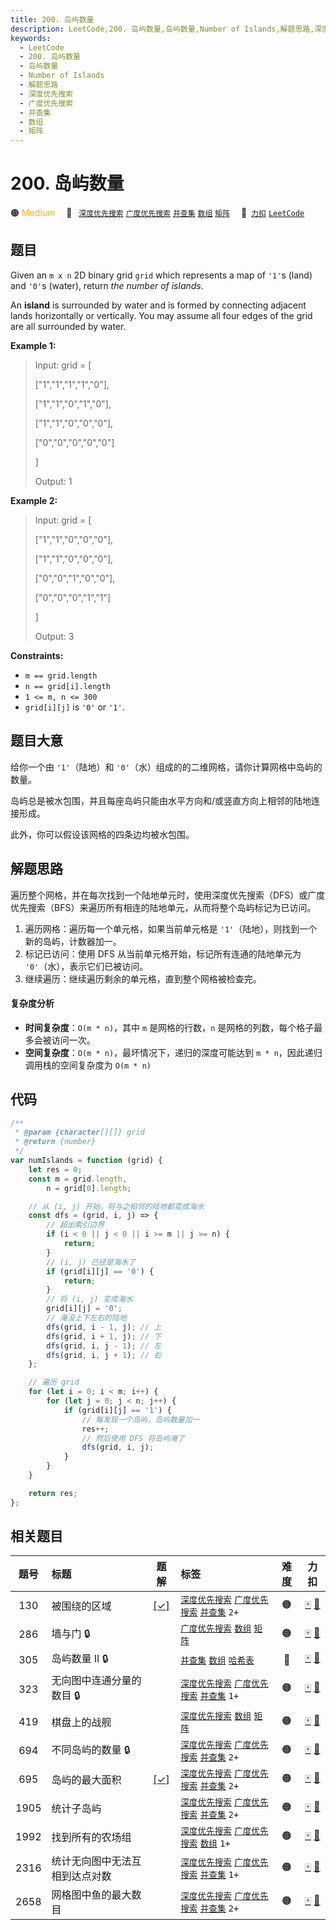 ```yaml
---
title: 200. 岛屿数量
description: LeetCode,200. 岛屿数量,岛屿数量,Number of Islands,解题思路,深度优先搜索,广度优先搜索,并查集,数组,矩阵
keywords:
  - LeetCode
  - 200. 岛屿数量
  - 岛屿数量
  - Number of Islands
  - 解题思路
  - 深度优先搜索
  - 广度优先搜索
  - 并查集
  - 数组
  - 矩阵
---
```


# 200. 岛屿数量

🟠 <font color=#ffb800>Medium</font>&emsp; 🔖&ensp; [`深度优先搜索`](/tag/depth-first-search.md) [`广度优先搜索`](/tag/breadth-first-search.md) [`并查集`](/tag/union-find.md) [`数组`](/tag/array.md) [`矩阵`](/tag/matrix.md)&emsp; 🔗&ensp;[`力扣`](https://leetcode.cn/problems/number-of-islands) [`LeetCode`](https://leetcode.com/problems/number-of-islands)

## 题目

Given an `m x n` 2D binary grid `grid` which represents a map of `'1'`s (land)
and `'0'`s (water), return _the number of islands_.

An **island** is surrounded by water and is formed by connecting adjacent
lands horizontally or vertically. You may assume all four edges of the grid
are all surrounded by water.

**Example 1:**

> Input: grid = [
>
> ["1","1","1","1","0"],
>
> ["1","1","0","1","0"],
>
> ["1","1","0","0","0"],
>
> ["0","0","0","0","0"]
>
> ]
>
> Output: 1

**Example 2:**

> Input: grid = [
>
> ["1","1","0","0","0"],
>
> ["1","1","0","0","0"],
>
> ["0","0","1","0","0"],
>
> ["0","0","0","1","1"]
>
> ]
>
> Output: 3

**Constraints:**

- `m == grid.length`
- `n == grid[i].length`
- `1 <= m, n <= 300`
- `grid[i][j]` is `'0'` or `'1'`.

## 题目大意

给你一个由 `'1'`（陆地）和 `'0'`（水）组成的的二维网格，请你计算网格中岛屿的数量。

岛屿总是被水包围，并且每座岛屿只能由水平方向和/或竖直方向上相邻的陆地连接形成。

此外，你可以假设该网格的四条边均被水包围。

## 解题思路

遍历整个网格，并在每次找到一个陆地单元时，使用深度优先搜索（DFS）或广度优先搜索（BFS）来遍历所有相连的陆地单元，从而将整个岛屿标记为已访问。

1. 遍历网格：遍历每一个单元格，如果当前单元格是 `'1'`（陆地），则找到一个新的岛屿，计数器加一。
2. 标记已访问：使用 DFS 从当前单元格开始，标记所有连通的陆地单元为 `'0'`（水），表示它们已被访问。
3. 继续遍历：继续遍历剩余的单元格，直到整个网格被检查完。

#### 复杂度分析

- **时间复杂度**：`O(m * n)`，其中 `m` 是网格的行数，`n` 是网格的列数，每个格子最多会被访问一次。
- **空间复杂度**：`O(m * n)`，最坏情况下，递归的深度可能达到 `m * n`，因此递归调用栈的空间复杂度为 `O(m * n)`

## 代码

```javascript
/**
 * @param {character[][]} grid
 * @return {number}
 */
var numIslands = function (grid) {
	let res = 0;
	const m = grid.length,
		n = grid[0].length;

	// 从 (i, j) 开始，将与之相邻的陆地都变成海水
	const dfs = (grid, i, j) => {
		// 超出索引边界
		if (i < 0 || j < 0 || i >= m || j >= n) {
			return;
		}
		// (i, j) 已经是海水了
		if (grid[i][j] == '0') {
			return;
		}
		// 将 (i, j) 变成海水
		grid[i][j] = '0';
		// 淹没上下左右的陆地
		dfs(grid, i - 1, j); // 上
		dfs(grid, i + 1, j); // 下
		dfs(grid, i, j - 1); // 左
		dfs(grid, i, j + 1); // 右
	};

	// 遍历 grid
	for (let i = 0; i < m; i++) {
		for (let j = 0; j < n; j++) {
			if (grid[i][j] == '1') {
				// 每发现一个岛屿，岛屿数量加一
				res++;
				// 然后使用 DFS 将岛屿淹了
				dfs(grid, i, j);
			}
		}
	}

	return res;
};
```

## 相关题目

<!-- prettier-ignore -->
| 题号 | 标题 | 题解 | 标签 | 难度 | 力扣 |
| :------: | :------ | :------: | :------ | :------: | :------: |
| 130 | 被围绕的区域 | [[✓]](/problem/0130.md) |  [`深度优先搜索`](/tag/depth-first-search.md) [`广度优先搜索`](/tag/breadth-first-search.md) [`并查集`](/tag/union-find.md) `2+` | 🟠 | [🀄️](https://leetcode.cn/problems/surrounded-regions) [🔗](https://leetcode.com/problems/surrounded-regions) |
| 286 | 墙与门 🔒 |  |  [`广度优先搜索`](/tag/breadth-first-search.md) [`数组`](/tag/array.md) [`矩阵`](/tag/matrix.md) | 🟠 | [🀄️](https://leetcode.cn/problems/walls-and-gates) [🔗](https://leetcode.com/problems/walls-and-gates) |
| 305 | 岛屿数量 II 🔒 |  |  [`并查集`](/tag/union-find.md) [`数组`](/tag/array.md) [`哈希表`](/tag/hash-table.md) | 🔴 | [🀄️](https://leetcode.cn/problems/number-of-islands-ii) [🔗](https://leetcode.com/problems/number-of-islands-ii) |
| 323 | 无向图中连通分量的数目 🔒 |  |  [`深度优先搜索`](/tag/depth-first-search.md) [`广度优先搜索`](/tag/breadth-first-search.md) [`并查集`](/tag/union-find.md) `1+` | 🟠 | [🀄️](https://leetcode.cn/problems/number-of-connected-components-in-an-undirected-graph) [🔗](https://leetcode.com/problems/number-of-connected-components-in-an-undirected-graph) |
| 419 | 棋盘上的战舰 |  |  [`深度优先搜索`](/tag/depth-first-search.md) [`数组`](/tag/array.md) [`矩阵`](/tag/matrix.md) | 🟠 | [🀄️](https://leetcode.cn/problems/battleships-in-a-board) [🔗](https://leetcode.com/problems/battleships-in-a-board) |
| 694 | 不同岛屿的数量 🔒 |  |  [`深度优先搜索`](/tag/depth-first-search.md) [`广度优先搜索`](/tag/breadth-first-search.md) [`并查集`](/tag/union-find.md) `2+` | 🟠 | [🀄️](https://leetcode.cn/problems/number-of-distinct-islands) [🔗](https://leetcode.com/problems/number-of-distinct-islands) |
| 695 | 岛屿的最大面积 | [[✓]](/problem/0695.md) |  [`深度优先搜索`](/tag/depth-first-search.md) [`广度优先搜索`](/tag/breadth-first-search.md) [`并查集`](/tag/union-find.md) `2+` | 🟠 | [🀄️](https://leetcode.cn/problems/max-area-of-island) [🔗](https://leetcode.com/problems/max-area-of-island) |
| 1905 | 统计子岛屿 |  |  [`深度优先搜索`](/tag/depth-first-search.md) [`广度优先搜索`](/tag/breadth-first-search.md) [`并查集`](/tag/union-find.md) `2+` | 🟠 | [🀄️](https://leetcode.cn/problems/count-sub-islands) [🔗](https://leetcode.com/problems/count-sub-islands) |
| 1992 | 找到所有的农场组 |  |  [`深度优先搜索`](/tag/depth-first-search.md) [`广度优先搜索`](/tag/breadth-first-search.md) [`数组`](/tag/array.md) `1+` | 🟠 | [🀄️](https://leetcode.cn/problems/find-all-groups-of-farmland) [🔗](https://leetcode.com/problems/find-all-groups-of-farmland) |
| 2316 | 统计无向图中无法互相到达点对数 |  |  [`深度优先搜索`](/tag/depth-first-search.md) [`广度优先搜索`](/tag/breadth-first-search.md) [`并查集`](/tag/union-find.md) `1+` | 🟠 | [🀄️](https://leetcode.cn/problems/count-unreachable-pairs-of-nodes-in-an-undirected-graph) [🔗](https://leetcode.com/problems/count-unreachable-pairs-of-nodes-in-an-undirected-graph) |
| 2658 | 网格图中鱼的最大数目 |  |  [`深度优先搜索`](/tag/depth-first-search.md) [`广度优先搜索`](/tag/breadth-first-search.md) [`并查集`](/tag/union-find.md) `2+` | 🟠 | [🀄️](https://leetcode.cn/problems/maximum-number-of-fish-in-a-grid) [🔗](https://leetcode.com/problems/maximum-number-of-fish-in-a-grid) |